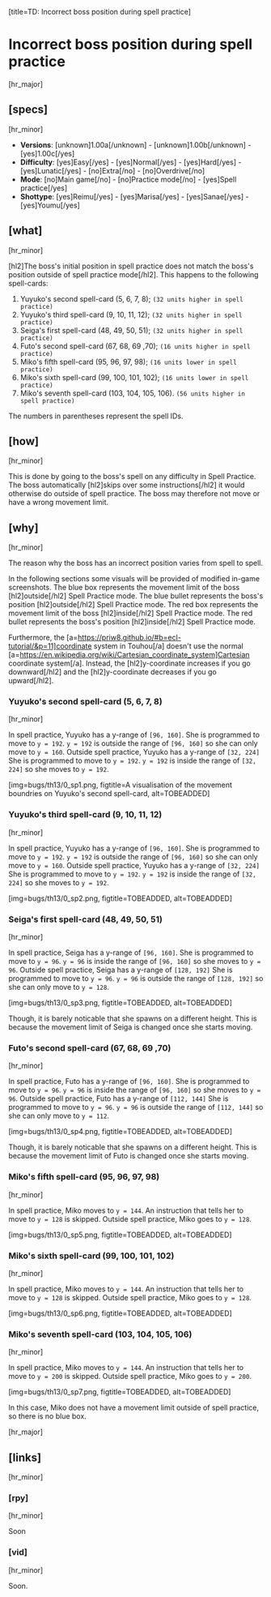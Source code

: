 [title=TD: Incorrect boss position during spell practice]
# Incorrect boss position during spell practice
[hr_major]

## [specs]
[hr_minor]

* **Versions**: [unknown]1.00a[/unknown] - [unknown]1.00b[/unknown] - [yes]1.00c[/yes]
* **Difficulty**: [yes]Easy[/yes] - [yes]Normal[/yes] - [yes]Hard[/yes] - [yes]Lunatic[/yes] - [no]Extra[/no] - [no]Overdrive[/no]
* **Mode**: [no]Main game[/no] - [no]Practice mode[/no] - [yes]Spell practice[/yes]
* **Shottype**: [yes]Reimu[/yes] - [yes]Marisa[/yes] - [yes]Sanae[/yes] - [yes]Youmu[/yes]


## [what]
[hr_minor]

[hl2]The boss's initial position in spell practice does not match the boss's position outside of spell practice mode[/hl2]. This happens to the following spell-cards:

1. Yuyuko's second spell-card (5, 6, 7, 8); ``(32 units higher in spell practice)``
2. Yuyuko's third spell-card (9, 10, 11, 12); ``(32 units higher in spell practice)``
3. Seiga's first spell-card (48, 49, 50, 51); ``(32 units higher in spell practice)``
4. Futo's second spell-card (67, 68, 69 ,70); ``(16 units higher in spell practice)``
5. Miko's fifth spell-card (95, 96, 97, 98); ``(16 units lower in spell practice)``
6. Miko's sixth spell-card (99, 100, 101, 102); ``(16 units lower in spell practice) ``
7. Miko's seventh spell-card (103, 104, 105, 106). ``(56 units higher in spell practice)``

The numbers in parentheses represent the spell IDs.

## [how]
[hr_minor]

This is done by going to the boss's spell on any difficulty in Spell Practice. The boss automatically [hl2]skips over some instructions[/hl2] it would otherwise do outside of spell practice. The boss may therefore not move or have a wrong movement limit.

## [why]
[hr_minor]

The reason why the boss has an incorrect position varies from spell to spell.

In the following sections some visuals will be provided of modified in-game screenshots.
The blue box represents the movement limit of the boss [hl2]outside[/hl2] Spell Practice mode. The blue bullet represents the boss's position [hl2]outside[/hl2] Spell Practice mode. 
The red box represents the movement limit of the boss [hl2]inside[/hl2] Spell Practice mode. The red bullet represents the boss's position [hl2]inside[/hl2] Spell Practice mode.

Furthermore, the [a=https://priw8.github.io/#b=ecl-tutorial/&p=11]coordinate system in Touhou[/a] doesn't use the normal [a=https://en.wikipedia.org/wiki/Cartesian_coordinate_system]Cartesian coordinate system[/a]. Instead, the [hl2]y-coordinate increases if you go downward[/hl2] and the [hl2]y-coordinate decreases if you go upward[/hl2].

### Yuyuko's second spell-card (5, 6, 7, 8)
[hr_minor]

In spell practice, Yuyuko has a y-range of ``[96, 160]``. She is programmed to move to ``y = 192``. ``y = 192`` is outside the range of ``[96, 160]`` so she can only move to ``y = 160``.
Outside spell practice, Yuyuko has a y-range of ``[32, 224]`` She is programmed to move to ``y = 192``. ``y = 192`` is inside the range of ``[32, 224]`` so she moves to ``y = 192``.

[img=bugs/th13/0_sp1.png, figtitle=A visualisation of the movement boundries on Yuyuko's second spell-card, alt=TOBEADDED]

### Yuyuko's third spell-card (9, 10, 11, 12)
[hr_minor]

In spell practice, Yuyuko has a y-range of ``[96, 160]``. She is programmed to move to ``y = 192``. ``y = 192`` is outside the range of ``[96, 160]`` so she can only move to ``y = 160``.
Outside spell practice, Yuyuko has a y-range of ``[32, 224]`` She is programmed to move to ``y = 192``. ``y = 192`` is inside the range of ``[32, 224]`` so she moves to ``y = 192``.

[img=bugs/th13/0_sp2.png, figtitle=TOBEADDED, alt=TOBEADDED]

### Seiga's first spell-card (48, 49, 50, 51)
[hr_minor]

In spell practice, Seiga has a y-range of ``[96, 160]``. She is programmed to move to ``y = 96``. ``y = 96`` is inside the range of ``[96, 160]`` so she moves to ``y = 96``.
Outside spell practice, Seiga has a y-range of ``[128, 192]`` She is programmed to move to ``y = 96``. ``y = 96`` is outside the range of ``[128, 192]`` so she can only move to ``y = 128``.

[img=bugs/th13/0_sp3.png, figtitle=TOBEADDED, alt=TOBEADDED]

Though, it is barely noticable that she spawns on a different height. This is because the movement limit of Seiga is changed once she starts moving. 

### Futo's second spell-card (67, 68, 69 ,70)
[hr_minor]

In spell practice, Futo has a y-range of ``[96, 160]``. She is programmed to move to ``y = 96``. ``y = 96`` is inside the range of ``[96, 160]`` so she moves to ``y = 96``.
Outside spell practice, Futo has a y-range of ``[112, 144]`` She is programmed to move to ``y = 96``. ``y = 96`` is outside the range of ``[112, 144]`` so she can only move to ``y = 112``.

[img=bugs/th13/0_sp4.png, figtitle=TOBEADDED, alt=TOBEADDED]

Though, it is barely noticable that she spawns on a different height. This is because the movement limit of Futo is changed once she starts moving.

### Miko's fifth spell-card (95, 96, 97, 98)
[hr_minor]

In spell practice, Miko moves to ``y = 144``. An instruction that tells her to move to ``y = 128`` is skipped.
Outside spell practice, Miko goes to ``y = 128``.

[img=bugs/th13/0_sp5.png, figtitle=TOBEADDED, alt=TOBEADDED]

### Miko's sixth spell-card (99, 100, 101, 102)
[hr_minor]

In spell practice, Miko moves to ``y = 144``. An instruction that tells her to move to ``y = 128`` is skipped.
Outside spell practice, Miko goes to ``y = 128``.

[img=bugs/th13/0_sp6.png, figtitle=TOBEADDED, alt=TOBEADDED]

### Miko's seventh spell-card (103, 104, 105, 106)
[hr_minor]

In spell practice, Miko moves to ``y = 144``. An instruction that tells her to move to ``y = 200`` is skipped.
Outside spell practice, Miko goes to ``y = 200``.

[img=bugs/th13/0_sp7.png, figtitle=TOBEADDED, alt=TOBEADDED]

In this case, Miko does not have a movement limit outside of spell practice, so there is no blue box.

[hr_major]
## [links]
[hr_minor]
### [rpy]
[hr_minor]

Soon

### [vid]
[hr_minor]

Soon.

